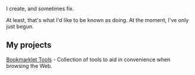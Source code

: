 I create, and sometimes fix.

At least, that's what I'd like to be known as doing. At the moment, I've only just begun.

## My projects

[Bookmarklet Tools](https://vzhp9.github.io/BookmarkletTools) - Collection of tools to aid in convenience when browsing the Web.
